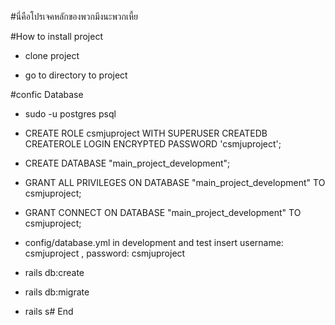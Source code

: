 #นี่คือโปรเจคหลักของพวกมึงนะพวกเหี้ย

#How to install project

* clone project

* go to directory to project

#confic Database
* sudo -u postgres psql

* CREATE ROLE csmjuproject WITH SUPERUSER CREATEDB CREATEROLE LOGIN ENCRYPTED PASSWORD 'csmjuproject';

* CREATE DATABASE "main_project_development";

* GRANT ALL PRIVILEGES ON DATABASE "main_project_development" TO csmjuproject;

* GRANT CONNECT ON DATABASE "main_project_development" TO csmjuproject;

* config/database.yml in development and test insert username: csmjuproject , password: csmjuproject

* rails db:create

* rails db:migrate

* rails s# End
